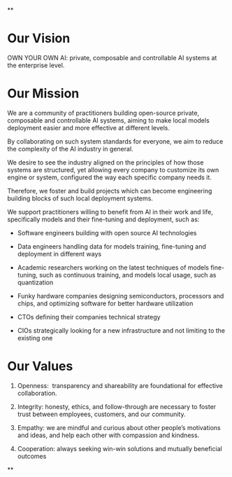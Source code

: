 **

# Our Vision

OWN YOUR OWN AI: private, composable and controllable AI systems at the enterprise level. 

# Our Mission

We are a community of practitioners building open-source private, composable and controllable AI systems, aiming to make local models deployment easier and more effective at different levels.

By collaborating on such system standards for everyone, we aim to reduce the complexity of the AI industry in general. 

We desire to see the industry aligned on the principles of how those systems are structured, yet allowing every company to customize its own engine or system, configured the way each specific company needs it. 

Therefore, we foster and build projects which can become engineering building blocks of such local deployment systems.

We support practitioners willing to benefit from AI in their work and life, specifically models and their fine-tuning and deployment, such as:

- Software engineers building with open source AI technologies

- Data engineers handling data for models training, fine-tuning and deployment in different ways

- Academic researchers working on the latest techniques of models fine-tuning, such as continuous training, and models local usage, such as quantization

- Funky hardware companies designing semiconductors, processors and chips, and optimizing software for better hardware utilization

- CTOs defining their companies technical strategy

- CIOs strategically looking for a new infrastructure and not limiting to the existing one

# Our Values

1. Openness:  transparency and shareability are foundational for effective collaboration.

2. Integrity: honesty, ethics, and follow-through are necessary to foster trust between employees, customers, and our community.

3. Empathy: we are mindful and curious about other people’s motivations and ideas, and help each other with compassion and kindness.

4. Cooperation: always seeking win-win solutions and mutually beneficial outcomes

**
